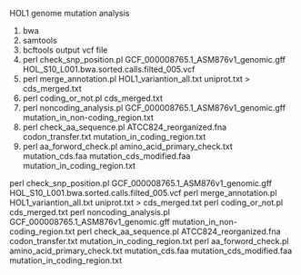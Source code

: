HOL1 genome mutation analysis

1. bwa
2. samtools
3. bcftools output vcf file
4. perl check_snp_position.pl GCF_000008765.1_ASM876v1_genomic.gff HOL_S10_L001.bwa.sorted.calls.filted_005.vcf 
5. perl merge_annotation.pl HOL1_variantion_all.txt uniprot.txt > cds_merged.txt
6. perl coding_or_not.pl cds_merged.txt
7. perl noncoding_analysis.pl GCF_000008765.1_ASM876v1_genomic.gff mutation_in_non-coding_region.txt
8. perl check_aa_sequence.pl ATCC824_reorganized.fna codon_transfer.txt mutation_in_coding_region.txt 
9. perl aa_forword_check.pl amino_acid_primary_check.txt mutation_cds.faa mutation_cds_modified.faa mutation_in_coding_region.txt



perl check_snp_position.pl GCF_000008765.1_ASM876v1_genomic.gff HOL_S10_L001.bwa.sorted.calls.filted_005.vcf 
perl merge_annotation.pl HOL1_variantion_all.txt uniprot.txt > cds_merged.txt
perl coding_or_not.pl cds_merged.txt
perl noncoding_analysis.pl GCF_000008765.1_ASM876v1_genomic.gff mutation_in_non-coding_region.txt
perl check_aa_sequence.pl ATCC824_reorganized.fna codon_transfer.txt mutation_in_coding_region.txt 
perl aa_forword_check.pl amino_acid_primary_check.txt mutation_cds.faa mutation_cds_modified.faa mutation_in_coding_region.txt



